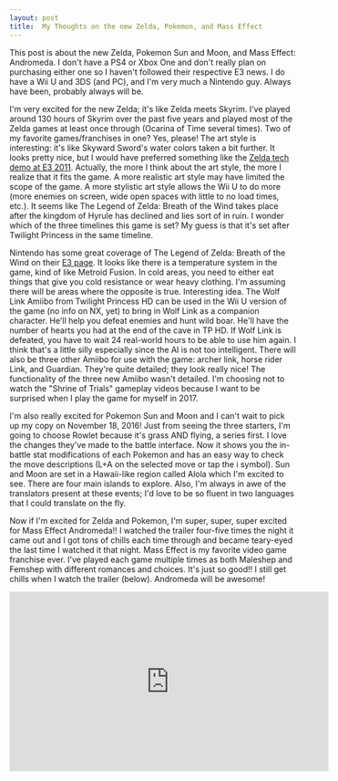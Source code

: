 ```yaml
---
layout: post
title:  My Thoughts on the new Zelda, Pokemon, and Mass Effect
---
```


This post is about the new Zelda, Pokemon Sun and Moon, and Mass Effect: Andromeda. I don't have a PS4 or Xbox One and don't really plan on purchasing either one so I haven't followed their respective E3 news. I do have a Wii U and 3DS (and PC), and I'm very much a Nintendo guy. Always have been, probably always will be.

I'm very excited for the new Zelda; it's like Zelda meets Skyrim. I've played around 130 hours of Skyrim over the past five years and played most of the Zelda games at least once through (Ocarina of Time several times). Two of my favorite games/franchises in one? Yes, please! The art style is interesting: it's like Skyward Sword's water colors taken a bit further. It looks pretty nice, but I would have preferred something like the [Zelda tech demo at E3 2011](https://www.youtube.com/watch?v=arHNcSMXaBk). Actually, the more I think about the art style, the more I realize that it fits the game. A more realistic art style may have limited the scope of the game. A more stylistic art style allows the Wii U to do more (more enemies on screen, wide open spaces with little to no load times, etc.). It seems like The Legend of Zelda: Breath of the Wind takes place after the kingdom of Hyrule has declined and lies sort of in ruin. I wonder which of the three timelines this game is set? My guess is that it's set after Twilight Princess in the same timeline. 

Nintendo has some great coverage of The Legend of Zelda: Breath of the Wind on their [E3 page](http://e3.nintendo.com/videos/). It looks like there is a temperature system in the game, kind of like Metroid Fusion. In cold areas, you need to either eat things that give you cold resistance or wear heavy clothing. I'm assuming there will be areas where the opposite is true. Interesting idea. The Wolf Link Amiibo from Twilight Princess HD can be used in the Wii U version of the game (no info on NX, yet) to bring in Wolf Link as a companion character. He'll help you defeat enemies and hunt wild boar. He'll have the number of hearts you had at the end of the cave in TP HD. If Wolf Link is defeated, you have to wait 24 real-world hours to be able to use him again. I think that's a little silly especially since the AI is not too intelligent. There will also be three other Amiibo for use with the game: archer link, horse rider Link, and Guardian. They're quite detailed; they look really nice! The functionality of the three new Amiibo wasn't detailed. I'm choosing not to watch the "Shrine of Trials" gameplay videos because I want to be surprised when I play the game for myself in 2017.

I'm also really excited for Pokemon Sun and Moon and I can't wait to pick up my copy  on November 18, 2016! Just from seeing the three starters, I'm going to choose Rowlet because it's grass AND flying, a series first. I love the changes they've made to the battle interface. Now it shows you the in-battle stat modifications of each Pokemon and has an easy way to check the move descriptions (L+A on the selected move or tap the i symbol). Sun and Moon are set in a Hawaii-like region called Alola which I'm excited to see. There are four main islands to explore. Also, I'm always in awe of the translators present at these events; I'd love to be so fluent in two languages that I could translate on the fly.

Now if I'm excited for Zelda and Pokemon, I'm super, super, super excited for Mass Effect Andromeda!! I watched the trailer four-five times the night it came out and I got tons of chills each time through and became teary-eyed the last time I watched it that night. Mass Effect is my favorite video game franchise ever. I've played each game multiple times as both Maleshep and Femshep with different romances and choices. It's just so good!! I still get chills when I watch the trailer (below). Andromeda will be awesome!

<iframe width="560" height="315" src="https://www.youtube.com/embed/y2vgHOXeps0" frameborder="0" allowfullscreen></iframe>


